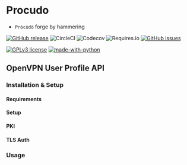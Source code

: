 # Procudo

- `Prōcūdō` forge by hammering

[![GitHub release](https://img.shields.io/github/release/tomroffe/procudo.svg)](https://github.com/tomroffe/procudo/releases/) ![CircleCI](https://img.shields.io/circleci/build/github/tomroffe/procudo/master) ![Codecov](https://img.shields.io/codecov/c/gh/tomroffe/procudo) ![Requires.io](https://img.shields.io/requires/github/tomroffe/procudo) [![GitHub issues](https://img.shields.io/github/issues/tomroffe/procudo.svg)](https://github.com/tomroffe/procudo/issues/)

[![GPLv3 license](https://img.shields.io/badge/License-GPLv3-blue.svg)](https://github.com/tomroffe/procudo/blob/master/LICENSE) [![made-with-python](https://img.shields.io/badge/Made%20with-Python-1f425f.svg)](https://www.python.org/)

## OpenVPN User Profile API

### Installation & Setup

<!-- TODO -->

#### Requirements

<!-- TODO -->

#### Setup

<!-- TODO -->

#### PKI

<!-- TODO -->

#### TLS Auth

<!-- TODO -->

### Usage

<!-- TODO -->
